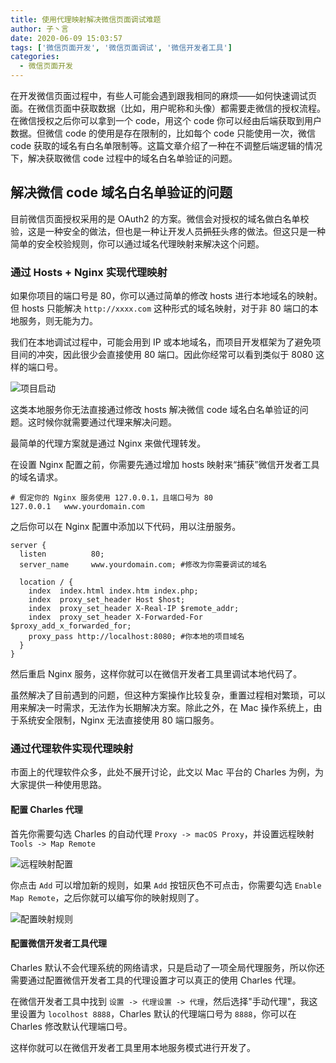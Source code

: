 ```yaml
---
title: 使用代理映射解决微信页面调试难题
author: 子丶言
date: 2020-06-09 15:03:57
tags: ['微信页面开发', '微信页面调试', '微信开发者工具']
categories:
  - 微信页面开发
---
```


在开发微信页面过程中，有些人可能会遇到跟我相同的麻烦——如何快速调试页面。在微信页面中获取数据（比如，用户昵称和头像）都需要走微信的授权流程。在微信授权之后你可以拿到一个 code，用这个 code 你可以经由后端获取到用户数据。但微信 code 的使用是存在限制的，比如每个 code 只能使用一次，微信 code 获取的域名有白名单限制等。这篇文章介绍了一种在不调整后端逻辑的情况下，解决获取微信 code 过程中的域名白名单验证的问题。
<!-- more -->

## 解决微信 code 域名白名单验证的问题

目前微信页面授权采用的是 OAuth2 的方案。微信会对授权的域名做白名单校验，这是一种安全的做法，但也是一种让开发人员~~抓狂~~头疼的做法。但这只是一种简单的安全校验规则，你可以通过域名代理映射来解决这个问题。

### 通过 Hosts + Nginx 实现代理映射

如果你项目的端口号是 80，你可以通过简单的修改 hosts 进行本地域名的映射。但 hosts 只能解决 `http://xxxx.com` 这种形式的域名映射，对于非 80 端口的本地服务，则无能为力。

我们在本地调试过程中，可能会用到 IP 或本地域名，而项目开发框架为了避免项目间的冲突，因此很少会直接使用 80 端口。因此你经常可以看到类似于 8080 这样的端口号。

![项目启动](https://gaeacdn.jiliguala.com/devjlgl/tmp/7640f6dd39389c0e500248fe1aaf4220.png)

这类本地服务你无法直接通过修改 hosts 解决微信 code 域名白名单验证的问题。这时候你就需要通过代理来解决问题。

最简单的代理方案就是通过 Nginx 来做代理转发。

在设置 Nginx 配置之前，你需要先通过增加 hosts 映射来“捕获”微信开发者工具的域名请求。

```
# 假定你的 Nginx 服务使用 127.0.0.1，且端口号为 80
127.0.0.1 	www.yourdomain.com
```

之后你可以在 Nginx 配置中添加以下代码，用以注册服务。

```nginx
server {
  listen          80;
  server_name     www.yourdomain.com; #修改为你需要调试的域名

  location / {
    index  index.html index.htm index.php;
    index  proxy_set_header Host $host;
    index  proxy_set_header X-Real-IP $remote_addr;
    index  proxy_set_header X-Forwarded-For $proxy_add_x_forwarded_for;
    proxy_pass http://localhost:8080; #你本地的项目域名
  }
}
```

然后重启 Nginx 服务，这样你就可以在微信开发者工具里调试本地代码了。

虽然解决了目前遇到的问题，但这种方案操作比较复杂，重置过程相对繁琐，可以用来解决一时需求，无法作为长期解决方案。除此之外，在 Mac 操作系统上，由于系统安全限制，Nginx 无法直接使用 80 端口服务。

### 通过代理软件实现代理映射

市面上的代理软件众多，此处不展开讨论，此文以 Mac 平台的 Charles 为例，为大家提供一种使用思路。

#### 配置 Charles 代理

首先你需要勾选 Charles 的自动代理 `Proxy -> macOS Proxy`，并设置远程映射 `Tools -> Map Remote`

![远程映射配置](https://gaeacdn.jiliguala.com/devjlgl/tmp/f285555e5e02ec872ffd4f838594340f.png)

你点击 `Add` 可以增加新的规则，如果 `Add` 按钮灰色不可点击，你需要勾选 `Enable Map Remote`，之后你就可以编写你的映射规则了。

![配置映射规则](https://gaeacdn.jiliguala.com/devjlgl/tmp/1e34f34bc6d6031d48cd6361e24a73e7.png)

#### 配置微信开发者工具代理

Charles 默认不会代理系统的网络请求，只是启动了一项全局代理服务，所以你还需要通过配置微信开发者工具的代理设置才可以真正的使用 Charles 代理。

在微信开发者工具中找到 `设置 -> 代理设置 -> 代理`，然后选择"手动代理"，我这里设置为 `locolhost 8888`，Charles 默认的代理端口号为 `8888`，你可以在 Charles 修改默认代理端口号。

这样你就可以在微信开发者工具里用本地服务模式进行开发了。
